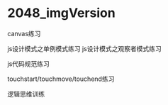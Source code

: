 # 2048_imgVersion
canvas练习

js设计模式之单例模式练习
js设计模式之观察者模式练习

js代码规范练习

touchstart/touchmove/touchend练习

逻辑思维训练

